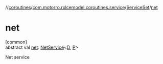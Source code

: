 //[coroutines](../../../index.md)/[com.motorro.rxlcemodel.coroutines.service](../index.md)/[ServiceSet](index.md)/[net](net.md)

# net

[common]\
abstract val [net](net.md): [NetService](../-net-service/index.md)&lt;[D](index.md), [P](index.md)&gt;

Net service
